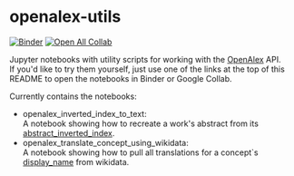 # openalex-utils
[![Binder](https://mybinder.org/badge_logo.svg)](https://mybinder.org/v2/gh/smierz/openalex-utils/main?labpath=notebooks)
[![Open All Collab](https://colab.research.google.com/assets/colab-badge.svg)](https://colab.research.google.com/github/smierz/openalex-utils)

Jupyter notebooks with utility scripts for working with the [OpenAlex](http://openalex.org/) API.  
If you'd like to try them yourself, just use one of the links at the top of this README to open the notebooks in Binder or Google Collab.

Currently contains the notebooks:
* openalex_inverted_index_to_text:\
A notebook showing how to recreate a work's abstract from its [abstract_inverted_index](https://docs.openalex.org/about-the-data/work#abstract_inverted_index).
* openalex_translate_concept_using_wikidata:\
A notebook showing how to pull all translations for a concept`s [display_name](https://docs.openalex.org/about-the-data/concept#display_name) from wikidata.
